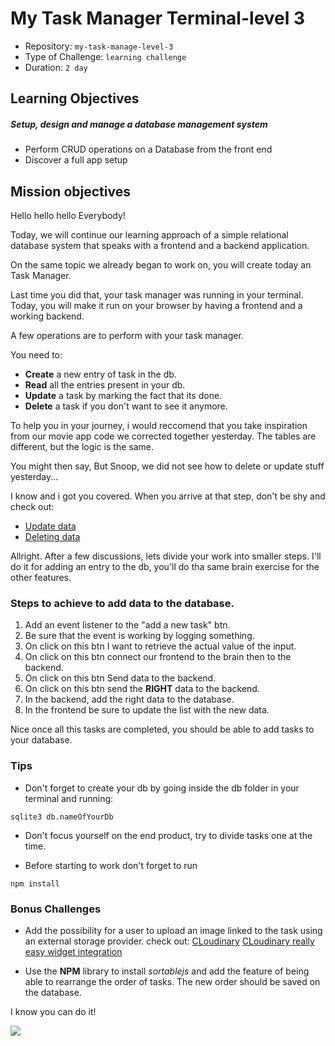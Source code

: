 # My Task Manager Terminal-level 3
- Repository: `my-task-manage-level-3`
- Type of Challenge: `learning challenge`
- Duration: `2 day`

## Learning Objectives

##### Setup, design and manage a database management system
* Perform CRUD operations on a Database from the front end
* Discover a full app setup


## Mission objectives

Hello hello hello Everybody!

Today, we will continue our learning approach of a simple relational database system that speaks with a frontend and a backend application.

On the same topic we already began to work on, you will create today an Task Manager.

Last time you did that, your task manager was running in your terminal. Today, you will make it run on your browser by having a frontend and a working backend.

A few operations are to perform with your task manager.

You need to:

- __Create__ a new entry of task in the db.
- __Read__ all the entries present in your db.
- __Update__ a task by marking the fact that its done.
- __Delete__ a task if you don't want to see it anymore.


To help you in your journey, i would reccomend that you take inspiration from our movie app code we corrected together yesterday.
The tables are different, but the logic is the same.

You might then say, But Snoop, we did not see how to delete or update stuff yesterday...

I know and i got you covered. When you arrive at that step, don't be shy and check out:

- [Update data](https://www.sqlitetutorial.net/sqlite-nodejs/update/)
- [Deleting data](https://www.sqlitetutorial.net/sqlite-nodejs/delete/)

Allright. After a few discussions, lets divide your work into smaller steps.
I'll do it for adding an entry to the db, you'll do tha same brain exercise for the other features.

### Steps to achieve to add data to the database.

1. Add an event listener to the "add a new task" btn.
2. Be sure that the event is working by logging something.
3. On click on this btn I want to retrieve the actual value of the input.
4. On click on this btn connect our frontend to the brain then to the backend.
5. On click on this btn Send data to the backend.
6. On click on this btn send the __RIGHT__ data to the backend.
7. In the backend, add the right data to the database.
8. In the frontend be sure to update the list with the new data.

Nice once all this tasks are completed, you should be able to add tasks to your database.

### Tips

- Don't forget to create your db by going inside the db folder in your terminal and running:

```
sqlite3 db.nameOfYourDb
```

- Don't focus yourself on the end product, try to divide tasks one at the time.

- Before starting to work don't forget to run

```
npm install
```


### Bonus Challenges

- Add the possibility for a user to upload an image linked to the task using an external storage provider.
check out:
[CLoudinary](https://cloudinary.com/documentation)
[CLoudinary really easy widget integration](https://cloudinary.com/documentation/upload_widget)

- Use the __NPM__ library to install _sortablejs_ and add the feature of being able to rearrange the order of tasks. The new order should be saved on the database.


I know you can do it!


![](https://media.giphy.com/media/TilmLMmWrRYYHjLfub/giphy.gif)














